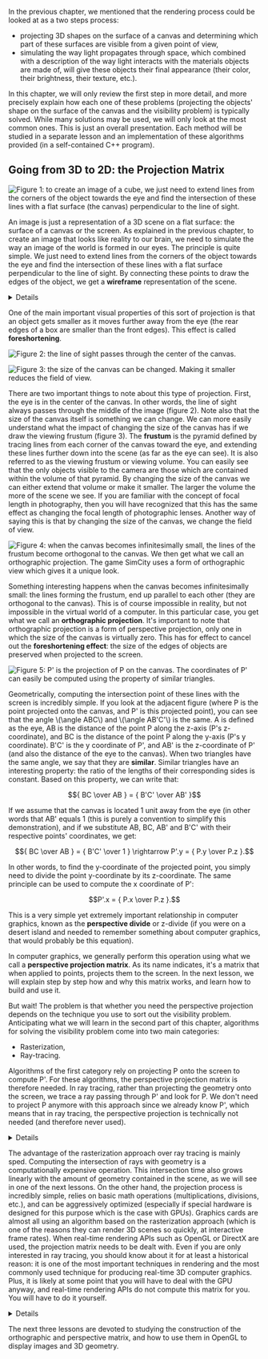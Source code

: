 In the previous chapter, we mentioned that the rendering process could be looked at as a two steps process:

- projecting 3D shapes on the surface of a canvas and determining which part of these surfaces are visible from a given point of view,
- simulating the way light propagates through space, which combined with a description of the way light interacts with the materials objects are made of, will give these objects their final appearance (their color, their brightness, their texture, etc.).

In this chapter, we will only review the first step in more detail, and more precisely explain how each one of these problems (projecting the objects' shape on the surface of the canvas and the visibility problem) is typically solved. While many solutions may be used, we will only look at the most common ones. This is just an overall presentation. Each method will be studied in a separate lesson and an implementation of these algorithms provided (in a self-contained C++ program).

## Going from 3D to 2D: the Projection Matrix

![Figure 1: to create an image of a cube, we just need to extend lines from the corners of the object towards the eye and find the intersection of these lines with a flat surface (the canvas) perpendicular to the line of sight.](/images/rendering-3d-scene-overview/perspective4.png?)

An image is just a representation of a 3D scene on a flat surface: the surface of a canvas or the screen. As explained in the previous chapter, to create an image that looks like reality to our brain, we need to simulate the way an image of the world is formed in our eyes. The principle is quite simple. We just need to extend lines from the corners of the object towards the eye and find the intersection of these lines with a flat surface perpendicular to the line of sight. By connecting these points to draw the edges of the object, we get a **wireframe** representation of the scene.

<details>
It is important to note, that this sort of construction is in a way a completely arbitrary way of flattening a three-dimensional world onto a two-dimensional surface. The technique we just described gives us what is called in drawing, a one-point perspective projection, and this is generally how we do things in CG because this is how the eyes and also cameras work (cameras were designed to produce images similar to the sort of images our eyes create). But in the art world, nothing stops you from coming up with totally different rules. You can in particular get images with several (two, three, four) points perspective.
</details>

One of the main important visual properties of this sort of projection is that an object gets smaller as it moves further away from the eye (the rear edges of a box are smaller than the front edges). This effect is called **foreshortening**.

![Figure 2: the line of sight passes through the center of the canvas.](/images/rendering-3d-scene-overview/frustum2.png?)

![Figure 3: the size of the canvas can be changed. Making it smaller reduces the field of view.](/images/rendering-3d-scene-overview/frustum1.png?)

There are two important things to note about this type of projection. First, the eye is in the center of the canvas. In other words, the line of sight always passes through the middle of the image (figure 2). Note also that the size of the canvas itself is something we can change. We can more easily understand what the impact of changing the size of the canvas has if we draw the viewing frustum (figure 3). The **frustum** is the pyramid defined by tracing lines from each corner of the canvas toward the eye, and extending these lines further down into the scene (as far as the eye can see). It is also referred to as the viewing frustum or viewing volume. You can easily see that the only objects visible to the camera are those which are contained within the volume of that pyramid. By changing the size of the canvas we can either extend that volume or make it smaller. The larger the volume the more of the scene we see. If you are familiar with the concept of focal length in photography, then you will have recognized that this has the same effect as changing the focal length of photographic lenses. Another way of saying this is that by changing the size of the canvas, we change the field of view.

![Figure 4: when the canvas becomes infinitesimally small, the lines of the frustum become orthogonal to the canvas. We then get what we call an orthographic projection. The game SimCity uses a form of orthographic view which gives it a unique look.](/images/rendering-3d-scene-overview/ortho.png?)

Something interesting happens when the canvas becomes infinitesimally small: the lines forming the frustum, end up parallel to each other (they are orthogonal to the canvas). This is of course impossible in reality, but not impossible in the virtual world of a computer. In this particular case, you get what we call an **orthographic projection**. It's important to note that orthographic projection is a form of perspective projection, only one in which the size of the canvas is virtually zero. This has for effect to cancel out the **foreshortening effect**: the size of the edges of objects are preserved when projected to the screen.

![Figure 5: P' is the projection of P on the canvas. The coordinates of P' can easily be computed using the property of similar triangles.](/images/rendering-3d-scene-overview/projection.png?)

Geometrically, computing the intersection point of these lines with the screen is incredibly simple. If you look at the adjacent figure (where P is the point projected onto the canvas, and P' is this projected point), you can see that the angle \\(\\angle ABC\\) and \\(\\angle AB'C'\\) is the same. A is defined as the eye, AB is the distance of the point P along the z-axis (P's z-coordinate), and BC is the distance of the point P along the y-axis (P's y coordinate). B'C' is the y coordinate of P', and AB' is the z-coordinate of P' (and also the distance of the eye to the canvas). When two triangles have the same angle, we say that they are **similar**. Similar triangles have an interesting property: the ratio of the lengths of their corresponding sides is constant. Based on this property, we can write that: 

$${ BC \over AB } = { B'C' \over AB' }$$

If we assume that the canvas is located 1 unit away from the eye (in other words that AB' equals 1 (this is purely a convention to simplify this demonstration), and if we substitute AB, BC, AB' and B'C' with their respective points' coordinates, we get: 

$${ BC \over AB } = { B'C' \over 1 } \rightarrow P'.y = { P.y \over P.z }.$$

In other words, to find the y-coordinate of the projected point, you simply need to divide the point y-coordinate by its z-coordinate. The same principle can be used to compute the x coordinate of P':

$$P'.x = { P.x \over P.z }.$$

This is a very simple yet extremely important relationship in computer graphics, known as the **perspective divide** or z-divide (if you were on a desert island and needed to remember something about computer graphics, that would probably be this equation).

In computer graphics, we generally perform this operation using what we call a **perspective projection matrix**. As its name indicates, it's a matrix that when applied to points, projects them to the screen. In the next lesson, we will explain step by step how and why this matrix works, and learn how to build and use it.

But wait! The problem is that whether you need the perspective projection depends on the technique you use to sort out the visibility problem. Anticipating what we will learn in the second part of this chapter, algorithms for solving the visibility problem come into two main categories:

- Rasterization,
- Ray-tracing.

Algorithms of the first category rely on projecting P onto the screen to compute P'. For these algorithms, the perspective projection matrix is therefore needed. In ray tracing, rather than projecting the geometry onto the screen, we trace a ray passing through P' and look for P. We don't need to project P anymore with this approach since we already know P', which means that in ray tracing, the perspective projection is technically not needed (and therefore never used).

<details>
We will study the two algorithms in detail in the next chapters and the next lessons. However, it is important to understand the difference between the two and how they work at this point. As explained before, the geometry needs to be projected onto the surface of the canvas. To do so, P is projected along an "implicit" line (implicit because we never really need to build this line as we need to with ray tracing) connecting P to the eye. You can see the process as if you were moving a point along that line from P to the eye until it lies on the canvas. That point would be P'. In this approach, you know P, but you don't know P'. You compute it using the projection approach. But you can also look at the problem the other way around. You can wonder whether, for any point on the canvas (say P' - which by default we will assume is in the center of the pixel), there is a point P on the surface of the geometry that projects onto P'. The solution to this problem is to explicitly this time create a ray from the eye to P', extend or project this ray down into the scene, and find out if this ray intersects any 3D geometry. If it does, then the intersection point is P. Hopefully, you can now see more distinctively the difference between rasterization (we know P, we compute P') and ray tracing (we know P', we look for P).
</details>

The advantage of the rasterization approach over ray tracing is mainly sped. Computing the intersection of rays with geometry is a computationally expensive operation. This intersection time also grows linearly with the amount of geometry contained in the scene, as we will see in one of the next lessons. On the other hand, the projection process is incredibly simple, relies on basic math operations (multiplications, divisions, etc.), and can be aggressively optimized (especially if special hardware is designed for this purpose which is the case with GPUs). Graphics cards are almost all using an algorithm based on the rasterization approach (which is one of the reasons they can render 3D scenes so quickly, at interactive frame rates). When real-time rendering APIs such as OpenGL or DirectX are used, the projection matrix needs to be dealt with. Even if you are only interested in ray tracing, you should know about it for at least a historical reason: it is one of the most important techniques in rendering and the most commonly used technique for producing real-time 3D computer graphics. Plus, it is likely at some point that you will have to deal with the GPU anyway, and real-time rendering APIs do not compute this matrix for you. You will have to do it yourself.

<details>
The concept of rasterization is really important in rendering. As we learned in this chapter, the projection of P onto the screen can be computed by dividing the point's coordinates x and y by the point's z-coordinate. As you may guess, all initial coordinates are real numbers - floats for instance - thus P' coordinates are also real numbers. However pixel coordinates need to be integers, thereby, to store the color of P's in the image, we will need to convert its coordinates to pixel coordinates - in other words from floats to integers. We say that the point's coordinates are converted from screen space to raster space. More information can be found on this process in the lesson on rays and cameras.
</details>

The next three lessons are devoted to studying the construction of the orthographic and perspective matrix, and how to use them in OpenGL to display images and 3D geometry.